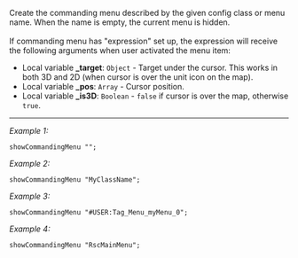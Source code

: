 Create the commanding menu described by the given config class or menu name. When the name is empty, the current menu is hidden.<br><br>
If commanding menu has "expression" set up, the expression will receive the following arguments when user activated the menu item:
* Local variable  **_target**: `Object` - Target under the cursor. This works in both 3D and 2D (when cursor is over the unit icon on the map).
* Local variable **_pos**: `Array` - Cursor position.
* Local variable **_is3D**: `Boolean` - `false` if cursor is over the map, otherwise `true`.


---
*Example 1:*
```sqf
showCommandingMenu "";
```

*Example 2:*
```sqf
showCommandingMenu "MyClassName";
```

*Example 3:*
```sqf
showCommandingMenu "#USER:Tag_Menu_myMenu_0";
```

*Example 4:*
```sqf
showCommandingMenu "RscMainMenu";
```